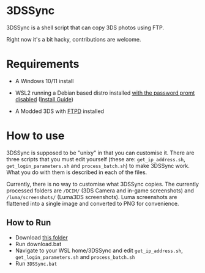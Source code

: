 # 3DSSync
3DSSync is a shell script that can copy 3DS photos using FTP.

Right now it's a bit hacky, contributions are welcome.

# Requirements
- A Windows 10/11 install

- WSL2 running a Debian based distro installed [with the password promt disabled](https://www.youtube.com/watch?v=a2sDIbBO8Tw) ([Install Guide](https://learn.microsoft.com/en-us/windows/wsl/install-manual#step-4---download-the-linux-kernel-update-package))

- A Modded 3DS with [FTPD](https://github.com/mtheall/ftpd) installed

# How to use
3DSSync is supposed to be "unixy" in that you can customise it. There are three scripts that you must edit yourself (these are: `get_ip_address.sh`, `get_login_parameters.sh` and `process_batch.sh`) to make 3DSSync work. What you do with them is described in each of the files.

Currently, there is no way to customise what 3DSSync copies. The currently processed folders are `/DCIM/` (3DS Camera and in-game screenshots) and `/luma/screenshots/` (Luma3DS screenshots). Luma screenshots are flattened into a single image and converted to PNG for convenience.

## How to Run
- Download [this folder](https://github.com/Silver-Volt4/3DSSync/tree/master/scripts)
- Run download.bat
- Navigate to your WSL home/3DSSync and edit `get_ip_address.sh`, `get_login_parameters.sh` and `process_batch.sh`
- Run `3DSSync.bat`